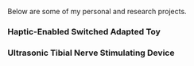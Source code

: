 Below are some of my personal and research projects.
### Haptic-Enabled Switched Adapted Toy

### Ultrasonic Tibial Nerve Stimulating Device
